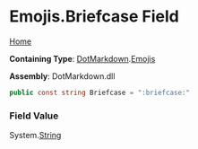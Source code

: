# Emojis\.Briefcase Field

[Home](../../../README.md)

**Containing Type**: [DotMarkdown](../../README.md)\.[Emojis](../README.md)

**Assembly**: DotMarkdown\.dll

```csharp
public const string Briefcase = ":briefcase:"
```

### Field Value

System\.[String](https://docs.microsoft.com/en-us/dotnet/api/system.string)